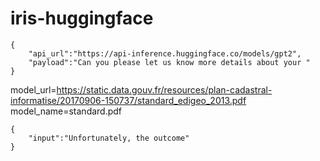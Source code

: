 # iris-huggingface

````
{
    "api_url":"https://api-inference.huggingface.co/models/gpt2",
    "payload":"Can you please let us know more details about your "
}
````


model_url=https://static.data.gouv.fr/resources/plan-cadastral-informatise/20170906-150737/standard_edigeo_2013.pdf
model_name=standard.pdf



````
{
    "input":"Unfortunately, the outcome"
}
````